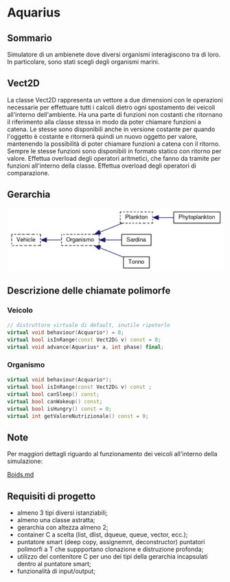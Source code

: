# Aquarius

<!-- ![Logo](./assets/logo.svg) -->

## Sommario

Simulatore di un ambienete dove diversi organismi interagiscono tra di loro.
In particolare, sono stati scegli degli organismi marini.

## Vect2D

La classe Vect2D rappresenta un vettore a due dimensioni con le operazioni necessarie per effettuare tutti i calcoli dietro ogni spostamento dei veicoli all'interno dell'ambiente.
Ha una parte di funzioni non costanti che ritornano il riferimento alla classe stessa in modo da poter chiamare funzioni a catena.
Le stesse sono disponibili anche in versione costante per quando l'oggetto è costante e ritornerà quindi un nuovo oggetto per valore, mantenendo la possibilità di poter chiamare funzioni a catena con il ritorno.
Sempre le stesse funzioni sono disponibili in formato statico con ritorno per valore.
Effettua overload degli operatori aritmetici, che fanno da tramite per funzioni all'interno della classe.
Effettua overload degli operatori di comparazione.

## Gerarchia

![Gerarchia](./assets/gerarchia.png)

## Descrizione delle chiamate polimorfe

### Veicolo

```cpp
// distruttore virtuale di default, inutile ripeterlo
virtual void behaviour(Acquario*) = 0;
virtual bool isInRange(const Vect2D& v) const = 0;
virtual void advance(Aquarius* a, int phase) final;
```

### Organismo

```cpp
virtual void behaviour(Acquario*);
virtual bool isInRange(const Vect2D& v) const ;
virtual bool canSleep() const;
virtual bool canWakeup() const;
virtual bool isHungry() const = 0;
virtual int getValoreNutrizionale() const = 0;
```

## Note

Per maggiori dettagli riguardo al funzionamento dei veicoli all'interno della simulazione:

[Boids.md](./BOIDS.md)

## Requisiti di progetto

-   almeno 3 tipi diversi istanziabili;
-   almeno una classe astratta;
-   gerarchia con altezza almeno 2;
-   container C a scelta (list, dlist, dqueue, queue, vector, ecc.);
-   puntatore smart (deep copy, assignemnt, deconstructor) puntatori polimorfi a T che suppportano clonazione e distruzione profonda;
-   utilizzo del contenitore C per uno dei tipi della gerarchia incapsulati dentro al puntatore smart;
-   funzionalità di input/output;
